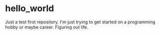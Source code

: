 # hello_world
Just a test first repository.
I'm just trying to get started on a programming hobby or maybe career.  Figuring out life.
